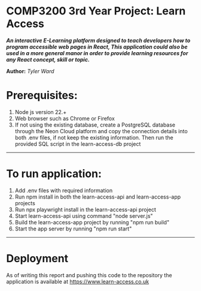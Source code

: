 COMP3200 3rd Year Project: Learn Access
======================================

***An interactive E-Learning platform designed to teach developers how to program accessible web pages in React, This application could also be used in a more general manor in order to provide learning resources for any React concept, skill or topic.***

**Author:** *Tyler Ward*

# Prerequisites:
1. Node js version 22.+
2. Web browser such as Chrome or Firefox
3. If not using the existing database, create a PostgreSQL database through the Neon Cloud platform and copy the connection details into both .env files, if not keep the existing information. Then run the provided SQL script in the learn-access-db project

---

# To run application:
1. Add .env files with required information
2. Run npm install in both the learn-access-api and learn-access-app projects
3. Run npx playwright install in the learn-access-api project
4. Start learn-access-api using command "node server.js"
5. Build the learn-access-app project by running "npm run build"
6. Start the app server by running "npm run start"

---

# Deployment
As of writing this report and pushing this code to the repository the application is available at https://www.learn-access.co.uk
